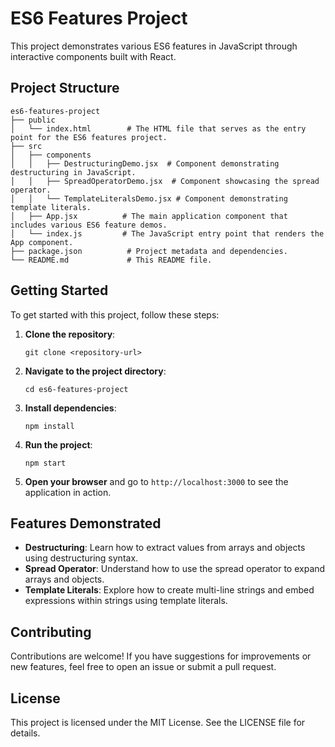 # ES6 Features Project

This project demonstrates various ES6 features in JavaScript through interactive components built with React.

## Project Structure

```
es6-features-project
├── public
│   └── index.html        # The HTML file that serves as the entry point for the ES6 features project.
├── src
│   ├── components
│   │   ├── DestructuringDemo.jsx  # Component demonstrating destructuring in JavaScript.
│   │   ├── SpreadOperatorDemo.jsx  # Component showcasing the spread operator.
│   │   └── TemplateLiteralsDemo.jsx # Component demonstrating template literals.
│   ├── App.jsx          # The main application component that includes various ES6 feature demos.
│   └── index.js         # The JavaScript entry point that renders the App component.
├── package.json          # Project metadata and dependencies.
└── README.md             # This README file.
```

## Getting Started

To get started with this project, follow these steps:

1. **Clone the repository**:
   ```
   git clone <repository-url>
   ```

2. **Navigate to the project directory**:
   ```
   cd es6-features-project
   ```

3. **Install dependencies**:
   ```
   npm install
   ```

4. **Run the project**:
   ```
   npm start
   ```

5. **Open your browser** and go to `http://localhost:3000` to see the application in action.

## Features Demonstrated

- **Destructuring**: Learn how to extract values from arrays and objects using destructuring syntax.
- **Spread Operator**: Understand how to use the spread operator to expand arrays and objects.
- **Template Literals**: Explore how to create multi-line strings and embed expressions within strings using template literals.

## Contributing

Contributions are welcome! If you have suggestions for improvements or new features, feel free to open an issue or submit a pull request.

## License

This project is licensed under the MIT License. See the LICENSE file for details.